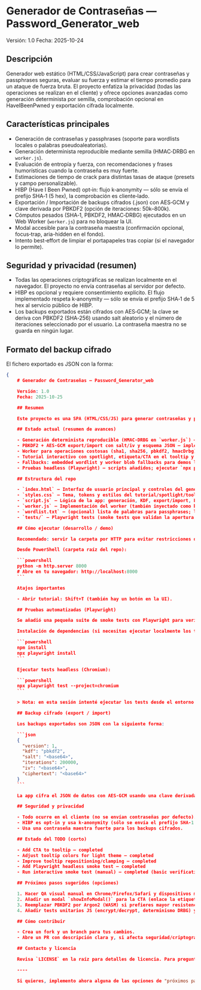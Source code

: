 
# Generador de Contraseñas — Password_Generator_web

Versión: 1.0
Fecha: 2025-10-24

Descripción
-----------
Generador web estático (HTML/CSS/JavaScript) para crear contraseñas y passphrases seguras, evaluar su fuerza y estimar el tiempo promedio para un ataque de fuerza bruta. El proyecto enfatiza la privacidad (todas las operaciones se realizan en el cliente) y ofrece opciones avanzadas como generación determinista por semilla, comprobación opcional en HaveIBeenPwned y exportación cifrada localmente.

Características principales
---------------------------
- Generación de contraseñas y passphrases (soporte para wordlists locales o palabras pseudoaleatorias).
- Generación determinista reproducible mediante semilla (HMAC‑DRBG en `worker.js`).
- Evaluación de entropía y fuerza, con recomendaciones y frases humorísticas cuando la contraseña es muy fuerte.
- Estimaciones de tiempo de crack para distintas tasas de ataque (presets y campo personalizable).
- HIBP (Have I Been Pwned) opt‑in: flujo k‑anonymity — sólo se envía el prefijo SHA‑1 (5 hex), la comprobación es cliente‑lado.
- Exportación / Importación de backups cifrados (.json) con AES‑GCM y clave derivada por PBKDF2 (opción de iteraciones: 50k–800k).
- Cómputos pesados (SHA‑1, PBKDF2, HMAC‑DRBG) ejecutados en un Web Worker (`worker.js`) para no bloquear la UI.
- Modal accesible para la contraseña maestra (confirmación opcional, focus‑trap, aria-hidden en el fondo).
- Intento best‑effort de limpiar el portapapeles tras copiar (si el navegador lo permite).

Seguridad y privacidad (resumen)
--------------------------------
- Todas las operaciones criptográficas se realizan localmente en el navegador. El proyecto no envía contraseñas al servidor por defecto.
- HIBP es opcional y requiere consentimiento explícito. El flujo implementado respeta k‑anonymity — sólo se envía el prefijo SHA‑1 de 5 hex al servicio público de HIBP.
- Los backups exportados están cifrados con AES‑GCM; la clave se deriva con PBKDF2 (SHA‑256) usando salt aleatorio y el número de iteraciones seleccionado por el usuario. La contraseña maestra no se guarda en ningún lugar.

Formato del backup cifrado
-------------------------
El fichero exportado es JSON con la forma:

```json
{
    # Generador de Contraseñas — Password_Generator_web

    Versión: 1.0
    Fecha: 2025-10-25

    ## Resumen

    Este proyecto es una SPA (HTML/CSS/JS) para generar contraseñas y passphrases de forma segura en el cliente. Está diseñada para demostraciones locales y aprendizaje: todas las operaciones criptográficas se ejecutan en el navegador (Web Crypto + Web Worker). Incluye un tutorial interactivo con spotlight y tooltip, exportación cifrada (PBKDF2 + AES‑GCM), comprobación opcional en HaveIBeenPwned (k‑anonymity) y un worker fallback para entornos locales.

    ## Estado actual (resumen de avances)

    - Generación determinista reproducible (HMAC‑DRBG en `worker.js`) — implementada.
    - PBKDF2 + AES‑GCM export/import con salt/iv y esquema JSON — implementado.
    - Worker para operaciones costosas (sha1, sha256, pbkdf2, hmacDrbg) + blob fallback — implementado.
    - Tutorial interactivo con spotlight, etiqueta/CTA en el tooltip y posicionamiento/clamping robusto — implementado.
    - Fallbacks: embedded wordlist y worker blob fallbacks para demos locales — implementados.
    - Pruebas headless (Playwright) — scripts añadidos; ejecutar `npx playwright test` localmente para verificar el flujo de tutorial/tooltip.

    ## Estructura del repo

    - `index.html` — Interfaz de usuario principal y controles del generador.
    - `styles.css` — Tema, tokens y estilos del tutorial/spotlight/tooltip.
    - `script.js` — Lógica de la app: generación, KDF, export/import, HIBP, worker wrapper y el motor del tutorial.
    - `worker.js` — Implementación del worker (también inyectado como blob fallback cuando es necesario).
    - `wordlist.txt` — (opcional) lista de palabras para passphrases; la app maneja un fallback incorporado si falta.
    - `tests/` — Playwright tests (smoke tests que validan la apertura del tutorial y la presencia del tooltip/CTA).

    ## Cómo ejecutar (desarrollo / demo)

    Recomendado: servir la carpeta por HTTP para evitar restricciones de `file://` con `Worker`.

    Desde PowerShell (carpeta raíz del repo):

    ```powershell
    python -m http.server 8000
    # Abre en tu navegador: http://localhost:8000
    ```

    Atajos importantes

    - Abrir tutorial: Shift+T (también hay un botón en la UI).

    ## Pruebas automatizadas (Playwright)

    Se añadió una pequeña suite de smoke tests con Playwright para verificar la interfaz del tutorial y el tooltip/CTA.

    Instalación de dependencias (si necesitas ejecutar localmente los tests):

    ```powershell
    npm install
    npx playwright install
    ```

    Ejecutar tests headless (Chromium):

    ```powershell
    npx playwright test --project=chromium
    ```

    > Nota: en esta sesión intenté ejecutar los tests desde el entorno de desarrollo, pero el terminal devolvió una interrupción en la ejecución; los tests están añadidos al repo y están listos para ejecutarse localmente (si ves algún fallo, asegúrate de arrancar el servidor HTTP y de instalar los navegadores con `npx playwright install`).

    ## Backup cifrado (export / import)

    Los backups exportados son JSON con la siguiente forma:

    ```json
    {
      "version": 1,
      "kdf": "pbkdf2",
      "salt": "<base64>",
      "iterations": 200000,
      "iv": "<base64>",
      "ciphertext": "<base64>"
    }
    ```

    La app cifra el JSON de datos con AES‑GCM usando una clave derivada por PBKDF2(SHA‑256). Ajusta `iterations` según el balance seguridad/latencia que desees.

    ## Seguridad y privacidad

    - Todo ocurre en el cliente (no se envían contraseñas por defecto).
    - HIBP es opt‑in y usa k‑anonymity (sólo se envía el prefijo SHA‑1 de 5 hex).
    - Usa una contraseña maestra fuerte para los backups cifrados.

    ## Estado del TODO (corto)

    - Add CTA to tooltip — completed
    - Adjust tooltip colors for light theme — completed
    - Improve tooltip repositioning/clamping — completed
    - Add Playwright headless smoke test — completed
    - Run interactive smoke test (manual) — completed (basic verification via Playwright smoke tests added; se recomienda una verificación visual manual en distintos navegadores y tamaños de pantalla antes de publicar)

    ## Próximos pasos sugeridos (opciones)

    1. Hacer QA visual manual en Chrome/Firefox/Safari y dispositivos móviles (verificar el spotlight y la etiqueta/CTA en distintos tamaños y temas).
    2. Añadir un modal `showInfoModal()` para la CTA (enlace la etiqueta/CTA a un modal con explicación ampliada en lugar de una acción rápida).
    3. Reemplazar PBKDF2 por Argon2 (WASM) si prefieres mayor resistencia a ataques GPU/ASIC; implica añadir un binario WASM y adaptaciones de API.
    4. Añadir tests unitarios JS (encrypt/decrypt, determinismo DRBG) y configurar CI (GitHub Actions) para ejecutar Playwright en un runner.

    ## Cómo contribuir

    - Crea un fork y un branch para tus cambios.
    - Abre un PR con descripción clara y, si afecta seguridad/criptografía, añade pruebas y razones técnicas.

    ## Contacto y licencia

    Revisa `LICENSE` en la raíz para detalles de licencia. Para preguntas abre un issue en el repo.

    ----

    Si quieres, implemento ahora alguna de las opciones de "próximos pasos" (por ejemplo: convertir la CTA en un modal informativo y añadir una prueba visual que capture screenshots con Playwright). Dime cuál prefieres y lo hago.


